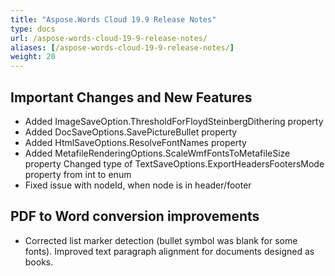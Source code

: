 ```yaml
---
title: "Aspose.Words Cloud 19.9 Release Notes"
type: docs
url: /aspose-words-cloud-19-9-release-notes/
aliases: [/aspose-words-cloud-19-9-release-notes/]
weight: 20
---
```


## Important Changes and New Features


- Added ImageSaveOption.ThresholdForFloydSteinbergDithering property
- Added DocSaveOptions.SavePictureBullet property
- Added HtmlSaveOptions.ResolveFontNames property
- Added MetafileRenderingOptions.ScaleWmfFontsToMetafileSize property Changed type of TextSaveOptions.ExportHeadersFootersMode property from int to enum 
- Fixed issue with nodeId, when node is in header/footer

## PDF to Word conversion improvements

- Corrected list marker detection (bullet symbol was blank for some fonts). Improved text paragraph alignment for documents designed as books.

